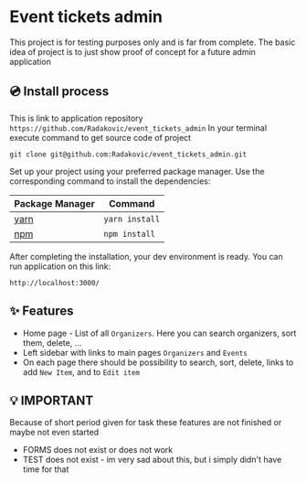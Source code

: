 # Event tickets admin

This project is for testing purposes only and is far from complete. The basic idea of project is to just show proof of concept for a future admin application

## 💿 Install process
This is link to application repository
`https://github.com/Radakovic/event_tickets_admin`
In your terminal execute command to get source code of project

`git clone git@github.com:Radakovic/event_tickets_admin.git`


Set up your project using your preferred package manager. Use the corresponding command to install the dependencies:

| Package Manager                                                | Command        |
|---------------------------------------------------------------|----------------|
| [yarn](https://yarnpkg.com/getting-started)                   | `yarn install` |
| [npm](https://docs.npmjs.com/cli/v7/commands/npm-install)     | `npm install`  |

After completing the installation, your dev environment is ready. You can run application on this link:

`http://localhost:3000/`

## ✨ Features

- Home page - List of all `Organizers`. Here you can search organizers, sort them, delete, ...
- Left sidebar with links to main pages `Organizers` and `Events`
- On each page there should be possibility to search, sort, delete, links to  add `New Item`, and to `Edit item`

## 💡 IMPORTANT

Because of short period given for task these features are not finished or maybe not even started

- FORMS does not exist or does not work
- TEST does not exist - im very sad about this, but i simply didn't have time for that

